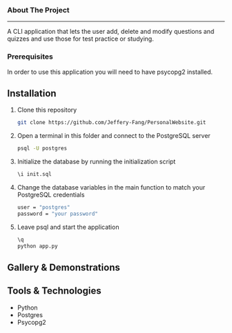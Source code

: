 <br />
<h3>
    About The Project
</h3>

---
A CLI application that lets the user add, delete and modify questions and quizzes and use those for test practice or studying.

### Prerequisites
In order to use this application you will need to have psycopg2 installed.

## Installation

1. Clone this repository
    ```sh
    git clone https://github.com/Jeffery-Fang/PersonalWebsite.git
    ```

2. Open a terminal in this folder and connect to the PostgreSQL server
    ```sh
    psql -U postgres
    ```

3. Initialize the database by running the initialization script
    ```sh
    \i init.sql
    ```

4. Change the database variables in the main function to match your PostgreSQL credentials
    ```sh
    user = "postgres"
    password = "your password"
    ```
5. Leave psql and start the application
    ```sh
    \q
    python app.py
    ```

## Gallery & Demonstrations


## Tools & Technologies

- Python
- Postgres
- Psycopg2







